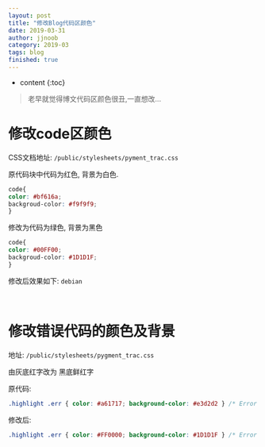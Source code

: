 ```yaml
---
layout: post
title: "修改Blog代码区颜色"
date: 2019-03-31
author: jjnoob
category: 2019-03
tags: blog
finished: true
---
```


* content
{:toc}

> 老早就觉得博文代码区颜色很丑,一直想改...


# 修改code区颜色
CSS文档地址: `/public/stylesheets/pyment_trac.css`

原代码块中代码为红色, 背景为白色.
```css
code{
color: #bf616a;
backgroud-color: #f9f9f9;
}
```

修改为代码为绿色, 背景为黑色
```css
code{
color: #00FF00;
backgroud-color: #1D1D1F;
}
```

修改后效果如下:
`debian`

<br/>

# 修改错误代码的颜色及背景
地址: `/public/stylesheets/pygment_trac.css`

由灰底红字改为 黑底鲜红字

原代码:
```css
.highlight .err { color: #a61717; background-color: #e3d2d2 } /* Error */
```
修改后:
```css
.highlight .err { color: #FF0000; background-color: #1D1D1F } /* Error */
```
